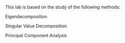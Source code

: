 This lab is based on the study of the following methods:

Eigendecomposition

Singular Value Decomposition

Principal Component Analysis
